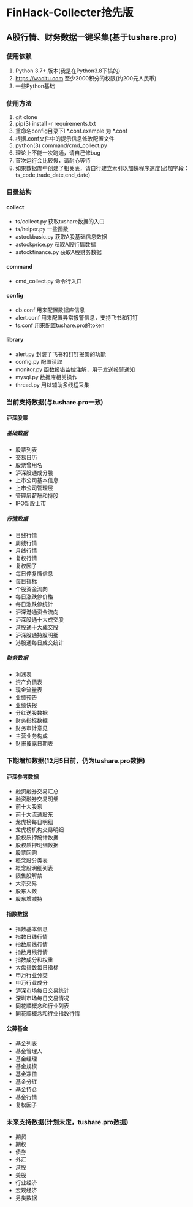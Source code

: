# FinHack-Collecter抢先版
## A股行情、财务数据一键采集(基于tushare.pro)
### 使用依赖
1. Python 3.7+ 版本(我是在Python3.8下搞的)
2. https://waditu.com 至少2000积分的权限(约200元人民币)
3. 一些Python基础

### 使用方法
1. git clone
2. pip(3) install -r requirements.txt
3. 重命名config目录下I *.conf.example 为 *.conf
4. 根据.conf文件中的提示信息修改配置文件
5. python(3) command/cmd_collect.py 
6. 理论上不能一次跑通，请自己修bug
7. 首次运行会比较慢，请耐心等待
8. 如果数据库中创建了相关表，请自行建立索引以加快程序速度(必加字段：ts_code,trade_date,end_date)

### 目录结构
#### collect
* ts/collect.py 获取tushare数据的入口
* ts/helper.py 一些函数
* astockbasic.py 获取A股基础信息数据
* astockprice.py 获取A股行情数据
* astockfinance.py 获取A股财务数据
#### command
* cmd_collect.py 命令行入口
#### config
* db.conf 用来配置数据库信息
* alert.conf 用来配置异常报警信息，支持飞书和钉钉
* ts.conf 用来配置tushare.pro的token
#### library
* alert.py 封装了飞书和钉钉报警的功能
* config.py 配置读取
* monitor.py 函数报错监控注解，用于发送报警通知
* mysql.py 数据库相关操作
* thread.py 用以辅助多线程采集

### 当前支持数据(与tushare.pro一致)
#### 沪深股票
##### 基础数据
* 股票列表
* 交易日历
* 股票曾用名
* 沪深股通成分股
* 上市公司基本信息
* 上市公司管理层
* 管理层薪酬和持股
* IPO新股上市

##### 行情数据
* 日线行情
* 周线行情
* 月线行情
* 复权行情
* 复权因子
* 每日停复牌信息
* 每日指标
* 个股资金流向
* 每日涨跌停价格
* 每日涨跌停统计
* 沪深港通资金流向
* 沪深股通十大成交股
* 港股通十大成交股
* 沪深股通持股明细
* 港股通每日成交统计

##### 财务数据
* 利润表
* 资产负债表
* 现金流量表
* 业绩预告
* 业绩快报
* 分红送股数据
* 财务指标数据
* 财务审计意见
* 主营业务构成
* 财报披露日期表
 
### 下期增加数据(12月5日前，仍为tushare.pro数据)
#### 沪深参考数据
* 融资融券交易汇总
* 融资融券交易明细
* 前十大股东
* 前十大流通股东
* 龙虎榜每日明细
* 龙虎榜机构交易明细
* 股权质押统计数据
* 股权质押明细数据
* 股票回购
* 概念股分类表
* 概念股明细列表
* 限售股解禁
* 大宗交易
* 股东人数
* 股东增减持

#### 指数数据
* 指数基本信息
* 指数日线行情
* 指数周线行情
* 指数月线行情
* 指数成分和权重
* 大盘指数每日指标
* 申万行业分类
* 申万行业成分
* 沪深市场每日交易统计
* 深圳市场每日交易情况
* 同花顺概念和行业列表
* 同花顺概念和行业指数行情
 
#### 公募基金
* 基金列表
* 基金管理人
* 基金经理
* 基金规模
* 基金净值
* 基金分红
* 基金持仓
* 基金行情
* 复权因子

### 未来支持数据(计划未定，tushare.pro数据)
* 期货
* 期权
* 债券
* 外汇
* 港股
* 美股
* 行业经济
* 宏观经济
* 另类数据






